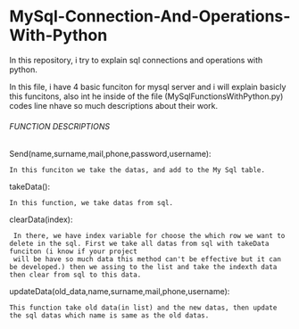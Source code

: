 # MySql-Connection-And-Operations-With-Python
In this repository, i try to explain sql connections and operations with python.


In this file, i have 4 basic funciton for mysql server and i will explain basicly this funcitons, also int he inside of the file (MySqlFunctionsWithPython.py) codes line nhave so much descriptions about their work. 


###### FUNCTION DESCRIPTIONS #########

Send(name,surname,mail,phone,password,username):
  
    In this funciton we take the datas, and add to the My Sql table.
    
takeData():
    
    In this function, we take datas from sql.
    
clearData(index):

     In there, we have index variable for choose the which row we want to delete in the sql. First we take all datas from sql with takeData funciton (i know if your project
     will be have so much data this method can't be effective but it can be developed.) then we assing to the list and take the indexth data then clear from sql to this data.
     
     
updateData(old_data,name,surname,mail,phone,username):

    This function take old data(in list) and the new datas, then update the sql datas which name is same as the old datas.
